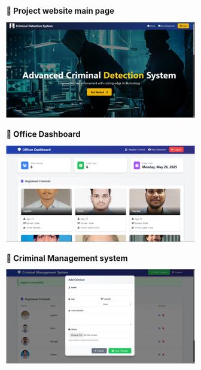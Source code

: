 ## 🚀  Project website main page

![Screenshot](https://github.com/DigvijayMolane/Criminal-Face-Generation-And-Detection/blob/main/Screenshot%202025-04-04%20153242.png?raw=true)


## 🚀   Office Dashboard

![Screenshot](https://github.com/DigvijayMolane/Criminal-Face-Generation-And-Detection/blob/main/Screenshot%202025-05-26%20115003.png?raw=true)



## 🚀   Criminal Management system

![Screenshot](https://github.com/DigvijayMolane/Criminal-Face-Generation-And-Detection/blob/main/Screenshot%202025-05-26%20115013.png?raw=true)

